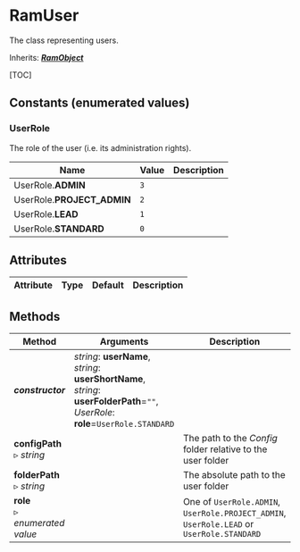 # RamUser

The class representing users.

Inherits: [***RamObject***](ram_object.md)

[TOC]

## Constants (enumerated values)

### UserRole

The role of the user (i.e. its administration rights).

| Name | Value | Description |
| --- | --- | --- |
| UserRole.**ADMIN** | `3` | |
| UserRole.**PROJECT_ADMIN** | `2` | |
| UserRole.**LEAD** | `1` | |
| UserRole.**STANDARD** | `0` | |

## Attributes

| Attribute | Type | Default | Description |
| --- | --- | --- | --- |

## Methods

| Method | Arguments | Description |
| --- | --- | --- |
| ***constructor*** | *string*: **userName**,<br />*string*: **userShortName**,<br />*string*: **userFolderPath**=`""`,<br />*UserRole*: **role**=`UserRole.STANDARD` | |
| **configPath**<br>▹ *string* | | The path to the *Config* folder relative to the user folder |
| **folderPath**<br>▹ *string* | | The absolute path to the user folder |
| **role**<br />▹ *enumerated value* | | One of `UserRole.ADMIN`, `UserRole.PROJECT_ADMIN`, `UserRole.LEAD` or `UserRole.STANDARD` |
